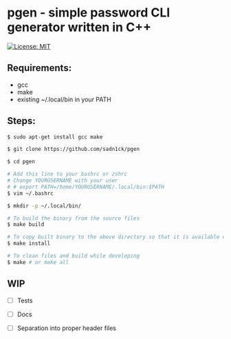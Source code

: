 # pgen - simple password CLI generator written in C++

 
[![License: MIT](https://img.shields.io/badge/License-MIT-yellow.svg)](LICENSE)


## Requirements: 
- gcc
- make
- existing ~/.local/bin in your PATH

## Steps:
```bash
$ sudo apt-get install gcc make

$ git clone https://github.com/sadn1ck/pgen

$ cd pgen

# Add this line to your bashrc or zshrc
# Change YOURUSERNAME with your user
# # export PATH=/home/YOURUSERNAME/.local/bin:$PATH
$ vim ~/.bashrc

$ mkdir -p ~/.local/bin/

# To build the binary from the source files
$ make build

# To copy built binary to the above directory so that it is available everywhere
$ make install

# To clean files and build while developing
$ make # or make all
```

## WIP
- [ ] Tests
- [ ] Docs 
- [ ] Separation into proper header files

